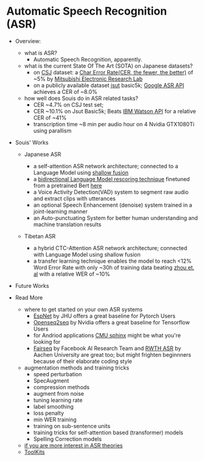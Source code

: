 # Automatic Speech Recognition (ASR)

- Overview:
  - what is ASR?
    - Automatic Speech Recognition, apparently.
  - what is the current State Of The Art (SOTA) on Japanese datasets?
    - on [CSJ](https://pj.ninjal.ac.jp/corpus_center/csj/document.html) dataset: a [Char Error Rate(CER, the fewer, the better)](en.wikipedia.org/wiki/Word_error_rate) of ~5% by [Mitsubishi Electronic Research Lab](https://www.merl.com/)
    - on a publicly available dataset [jsut](https://sites.google.com/site/shinnosuketakamichi/publication/jsut) basic5k; [Google ASR API](https://cloud.google.com/speech-to-text/) achieves a CER of ~8.0%
  - how well does Souis do in ASR related tasks?
    - CER ~4.7% on CSJ test set;
    - CER ~10.1% on Jsut Basic5k; Beats [IBM Watson API](https://www.ibm.com/watson/services/speech-to-text/) for a relative CER of ~41%
    - transcription time ~8 min per audio hour on 4 Nvidia GTX1080Ti using parallism

- Souis' Works
  - Japanese ASR
    - a self-attention ASR network architecture; connected to a Language Model using [shallow fusion](https://arxiv.org/abs/1712.01996
)
    - a [bidirectional Language Model rescoring technique](https://arxiv.org/abs/1905.06655) finetuned from a pretrained Bert [here](http://nlp.ist.i.kyoto-u.ac.jp/index.php?BERT日本語Pretrainedモデル)
    - a Voice Activity Detection(VAD) system to segment raw audio and extract clips with utterances
    - an optional Speech Enhancement (denoise) system trained in a joint-learning manner  
    - an Auto-punctuating System for better human understanding and machine translation results

  - Tibetan ASR
    - a hybrid CTC-Attention ASR network architecture; connected with Language Model using shallow fusion
    - a transfer learning technique enables the model to reach <12% Word Error Rate with only ~30h of training data beating [zhou et. al](http://tcci.ccf.org.cn/conference/2017/papers/106.pdf) with a relative WER of ~10%
  
- Future Works

- Read More
  - where to get started on your own ASR systems
    - [EspNet](https://github.com/espnet/espnet) by JHU offers a great baseline for Pytorch Users
    - [Openseq2seq](https://github.com/NVIDIA/OpenSeq2Seq) by Nvidia offers a great baseline for Tensorflow Users
    - for Andriod applications [CMU sphinx](https://cmusphinx.github.io/) might be what you're looking for
    - [Fairseq](https://github.com/pytorch/fairseq) by Facebook AI Research Team and [RWTH ASR](https://www-i6.informatik.rwth-aachen.de/rwth-asr/) by Aachen University are great too; but might frighten beginnners because of their elaborate coding style
  - augmentation methods and training tricks
    - speed perturbation
    - SpecAugment
    - compression methods
    - augment from noise
    - tuning learning rate
    - label smoothing
    - loss penalty
    - min WER training
    - training on sub-sentence units
    - training tricks for self-attention based (transformer) models
    - Spelling Correction models
  - [if you are more interest in ASR theories](CTC.md)
  - [ToolKits](tools.md)
  
